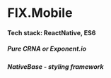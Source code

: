 # FIX.Mobile
#### Tech stack: ReactNative, ES6
##### Pure CRNA or Exponent.io 
##### NativeBase - styling framework
